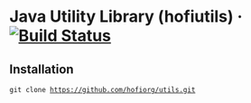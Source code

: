 # Java Utility Library (hofiutils)  &middot; [![Build Status](https://travis-ci.org/hofiorg/utils.svg?branch=master)](https://travis-ci.org/hofiorg/utils)

## Installation

<code>git clone https://github.com/hofiorg/utils.git</code><br/>


